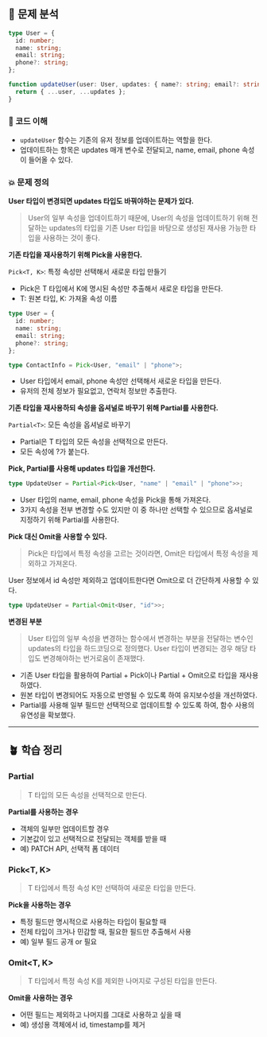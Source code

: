 ## 📝 문제 분석
```typescript
type User = {
  id: number;
  name: string;
  email: string;
  phone?: string;
};

function updateUser(user: User, updates: { name?: string; email?: string; phone?: string }) {
  return { ...user, ...updates };
}
```

### 👀 코드 이해 
- `updateUser` 함수는 기존의 유저 정보를 업데이트하는 역할을 한다.
- 업데이트하는 항목은 updates 매개 변수로 전달되고, name, email, phone 속성이 들어올 수 있다.

### 💥 문제 정의
**User 타입이 변경되면 updates 타입도 바꿔야하는 문제가 있다.**
> User의 일부 속성을 업데이트하기 때문에, User의 속성을 업데이트하기 위해 전달하는 updates의 타입을 기존 User 타입을 바탕으로 생성된 재사용 가능한 타입을 사용하는 것이 좋다.

**기존 타입을 재사용하기 위해 Pick을 사용한다.**

`Pick<T, K>`: 특정 속성만 선택해서 새로운 타입 만들기
- Pick은 T 타입에서 K에 명시된 속성만 추출해서 새로운 타입을 만든다.
- T: 원본 타입, K: 가져올 속성 이름

```typescript
type User = {
  id: number;
  name: string;
  email: string;
  phone?: string;
};

type ContactInfo = Pick<User, "email" | "phone">;
```

- User 타입에서 email, phone 속성만 선택해서 새로운 타입을 만든다.
- 유저의 전체 정보가 필요없고, 연락처 정보만 추출한다.

**기존 타입을 재사용하되 속성을 옵셔널로 바꾸기 위해 Partial를 사용한다.**

`Partial<T>`: 모든 속성을 옵셔널로 바꾸기
- Partial은 T 타입의 모든 속성을 선택적으로 만든다.
- 모든 속성에 ?가 붙는다.

**Pick, Partial를 사용해 updates 타입을 개선한다.**

```typescript
type UpdateUser = Partial<Pick<User, "name" | "email" | "phone">>;
```
- User 타입의 name, email, phone 속성을 Pick을 통해 가져온다.
- 3가지 속성을 전부 변경할 수도 있지만 이 중 하나만 선택할 수 있으므로 옵셔널로 지정하기 위해 Partial를 사용한다.

**Pick 대신 Omit을 사용할 수 있다.**
> Pick은 타입에서 특정 속성을 고르는 것이라면, Omit은 타입에서 특정 속성을 제외하고 가져온다.

User 정보에서 id 속성만 제외하고 업데이트한다면 Omit으로 더 간단하게 사용할 수 있다.
```typescript
type UpdateUser = Partial<Omit<User, "id">>;
```

**변경된 부분**
> User 타입의 일부 속성을 변경하는 함수에서 변경하는 부분을 전달하는 변수인 updates의 타입을 하드코딩으로 정의했다. User 타입이 변경되는 경우 해당 타입도 변경해야하는 번거로움이 존재했다.

- 기존 User 타입을 활용하여 Partial + Pick이나 Partial + Omit으로 타입을 재사용하였다. 
- 원본 타입이 변경되어도 자동으로 반영될 수 있도록 하여 유지보수성을 개선하였다.
- Partial를 사용해 일부 필드만 선택적으로 업데이트할 수 있도록 하여, 함수 사용의 유연성을 확보했다.

---

## 🪴 학습 정리

### Partial<T>
> T 타입의 모든 속성을 선택적으로 만든다.

**Partial를 사용하는 경우**
- 객체의 일부만 업데이트할 경우
- 기본값이 있고 선택적으로 전달되는 객체를 받을 때
- 예) PATCH API, 선택적 폼 데이터

### Pick<T, K>
> T 타입에서 특정 속성 K만 선택하여 새로운 타입을 만든다.

**Pick을 사용하는 경우**
- 특정 필드만 명시적으로 사용하는 타입이 필요할 때
- 전체 타입이 크거나 민감할 때, 필요한 필드만 추출해서 사용
- 예) 일부 필드 공개 or 필요

### Omit<T, K>
> T 타입에서 특정 속성 K를 제외한 나머지로 구성된 타입을 만든다.

**Omit을 사용하는 경우**
- 어떤 필드는 제외하고 나머지를 그대로 사용하고 싶을 때
- 예) 생성용 객체에서 id, timestamp를 제거

